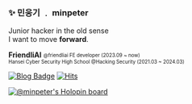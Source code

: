### ✨ 민웅기 ﹒ minpeter

Junior hacker in the old sense   
I want to move **forward**.  

**FriendliAI** <sub><sup>@friendliai FE developer (2023.09 ~ now)</sup></sub>      
<sub><sup>Hansei Cyber Security High School @Hacking Security (2021.03 ~ 2024.03)</sup></sub>  

[![Blog Badge](https://img.shields.io/badge/Blog-1d1f21?logo=Github&logoColor=white&link=https://minpeter.github.io/)](https://minpeter.github.io/)
[![Hits](https://hits.seeyoufarm.com/api/count/incr/badge.svg?url=https%3A%2F%2Fgithub.com%2Fminpeter&count_bg=%2379C83D&title_bg=%23555555&icon=&icon_color=%23E7E7E7&title=hits&edge_flat=false)](https://hits.seeyoufarm.com)

<!--<a href="[연결할 링크]" target="_blank"><img src="https://img.shields.io/badge/[쓰고 싶은 텍스트]-[컬러 코드]?style=flat-square&logo=[브랜드 이름]&logoColor=white"/></a> -->

[![@minpeter's Holopin board](https://holopin.io/api/user/board?user=minpeter)](https://holopin.io/@minpeter)

